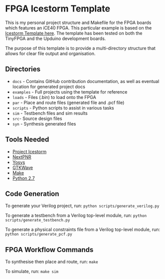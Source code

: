 # FPGA Icestorm Template
This is my personal project structure and Makefile for the FPGA boards which features an iCE40 FPGA. This particular example is based on the [Icestorm Template here](https://github.com/tinyfpga/TinyFPGA-B-Series). The template has been tested on both the TinyFPGA and the Upduino development boards.

The purpose of this template is to provide a multi-directory structure that allows for clear file output and organisation.

## Directories
- `docs` - Contains GitHub contribution documentation, as well as eventual location for generated project docs
- `examples` - Full projects using the template for reference
- `loads` - Files (.bin) to load onto the FPGA
- `par` - Place and route files (generated file and .pcf file)
- `scripts` - Python scripts to assist in various tasks
- `sim` - Testbench files and sim results
- `src`- Source design files
- `syn` - Synthesis generated files

## Tools Needed
- [Project Icestorm](https://github.com/cliffordwolf/icestorm)
- [NextPNR](https://github.com/YosysHQ/nextpnr)
- [Yosys](http://www.clifford.at/yosys/)
- [GTKWave](http://gtkwave.sourceforge.net/)
- [Make](https://www.gnu.org/software/make/manual/make.html)
- [Python 2.7](https://www.python.org/)

## Code Generation
To generate your Verilog project, run: `python scripts/generate_verilog.py`

To generate a testbench from a Verilog top-level module, run: `python scripts/generate_testbench.py`

To generate a physical constraints file from a Verilog top-level module, run: `python scripts/generate_pcf.py`

## FPGA Workflow Commands
To synthesise then place and route, run: `make`

To simulate, run: `make sim`
